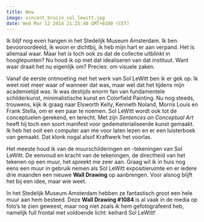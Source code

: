 ```yaml
---
title: Wow
image: vincent_bruijn_sol_lewitt.jpg
date: Wed Mar 12 2014 21:25:48 GMT+0100 (CET)
---
```


Ik blijf nog even hangen in het Stedelijk Museum Amsterdam. Ik ben bevooroordeeld, ik woon er dichtbij, ik heb mijn hart er aan verpand. Het is allemaal waar. Maar het <em>is</em> toch ook zo dat de collectie uitblinkt in hoogtepunten? Nu houd ik op met dat idealiseren van dat instituut. Want waar draait het nu eigenlijk om? Precies: om visuele zaken.

Vanaf de eerste ontmoeting met het werk van Sol LeWitt ben ik er gek op. Ik weet niet meer waar of wanneer dat was, maar wel dat het tijdens mijn academietijd was. Ik was destijds enorm fan van fundamentele schilderkunst, minimalistische kunst en Colorfield Painting. Nu nog steeds, trouwens, kijk ik graag naar Elsworth Kelly, Kenneth Noland, Morris Louis en Frank Stella, om er een paar te noemen. Sol LeWitt wordt ook tot de conceptuelen gerekend, en terecht. Met zijn <em>Sentences on Conceptual Art</em> heeft hij toch een soort manifest voor gedematerialiseerde kunst gemaakt. Ik heb het ooit een computer aan me voor laten lezen en er een luisterboek van gemaakt. Dat klonk nogal alsof Kraftwerk het voorlas.

Het meeste houd ik van de muurschilderingen en -tekeningen van Sol LeWitt. De eenvoud en kracht van de tekeningen, de directheid van het tekenen op een muur, het spreekt me zeer aan. Graag wil ik in huis nog eens een muur in gebruik nemen als Sol LeWitt expositieruimte en er iedere drie maanden een nieuwe <strong>Wall Drawing</strong> op aanbrengen. Voor alsnog blijft het bij een idee, maar wie weet.

In het Stedelijk Museum Amsterdam hebben ze fantastisch groot een hele muur aan hem besteed. Deze <strong>Wall Drawing #1084</strong> is al vaak in de media op foto’s te zien geweest, maar nog niet zoals ik hem gefotografeerd heb, namelijk full frontal met voldoende licht: keihard Sol LeWitt!
